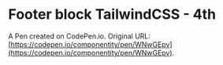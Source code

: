 # Footer block TailwindCSS - 4th

A Pen created on CodePen.io. Original URL: [https://codepen.io/componentity/pen/WNwGEpv](https://codepen.io/componentity/pen/WNwGEpv).


